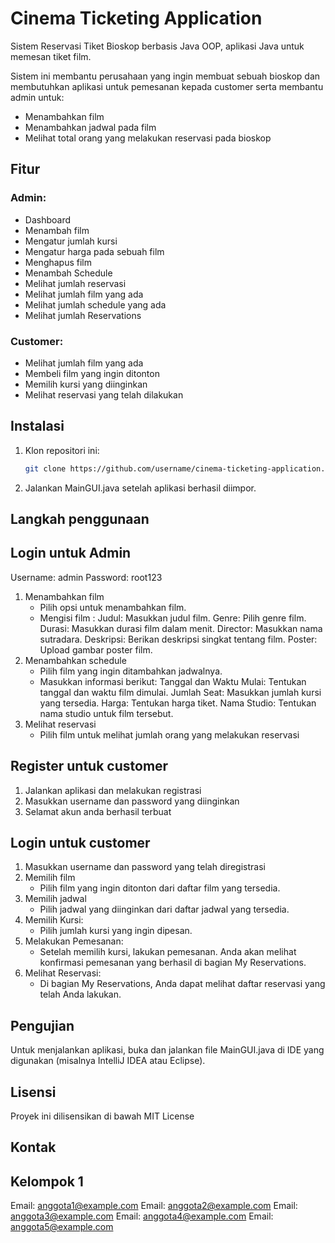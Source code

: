 # Cinema Ticketing Application
Sistem Reservasi Tiket Bioskop berbasis Java OOP, aplikasi Java untuk memesan tiket film.

Sistem ini membantu perusahaan yang ingin membuat sebuah bioskop dan membutuhkan aplikasi untuk pemesanan kepada customer serta membantu admin untuk:
- Menambahkan film
- Menambahkan jadwal pada film
- Melihat total orang yang melakukan reservasi pada bioskop

## Fitur

### Admin:
- Dashboard
- Menambah film
- Mengatur jumlah kursi
- Mengatur harga pada sebuah film
- Menghapus film
- Menambah Schedule
- Melihat jumlah reservasi
- Melihat jumlah film yang ada
- Melihat jumlah schedule yang ada
- Melihat jumlah Reservations

### Customer:
- Melihat jumlah film yang ada
- Membeli film yang ingin ditonton
- Memilih kursi yang diinginkan
- Melihat reservasi yang telah dilakukan

## Instalasi
1. Klon repositori ini:
   ```bash
   git clone https://github.com/username/cinema-ticketing-application.git
2. Jalankan MainGUI.java setelah aplikasi berhasil diimpor.

## Langkah penggunaan
## Login untuk Admin
  Username: admin
  Password: root123
1. Menambahkan film
   - Pilih opsi untuk menambahkan film.
   - Mengisi film :
     Judul: Masukkan judul film.
     Genre: Pilih genre film.
     Durasi: Masukkan durasi film dalam menit.
     Director: Masukkan nama sutradara.
     Deskripsi: Berikan deskripsi singkat tentang film.
     Poster: Upload gambar poster film.
2. Menambahkan schedule
   - Pilih film yang ingin ditambahkan jadwalnya.
   - Masukkan informasi berikut:
       Tanggal dan Waktu Mulai: Tentukan tanggal dan waktu film dimulai.
       Jumlah Seat: Masukkan jumlah kursi yang tersedia.
       Harga: Tentukan harga tiket.
       Nama Studio: Tentukan nama studio untuk film tersebut.
3. Melihat reservasi
   - Pilih film untuk melihat jumlah orang yang melakukan reservasi

## Register untuk customer
1. Jalankan aplikasi dan melakukan registrasi
2. Masukkan username dan password yang diinginkan
3. Selamat akun anda berhasil terbuat

## Login untuk customer
1. Masukkan username dan password yang telah diregistrasi
2. Memilih film
   - Pilih film yang ingin ditonton dari daftar film yang tersedia.
3. Memilih jadwal
   - Pilih jadwal yang diinginkan dari daftar jadwal yang tersedia.
4. Memilih Kursi:
   - Pilih jumlah kursi yang ingin dipesan.
5. Melakukan Pemesanan:
   - Setelah memilih kursi, lakukan pemesanan. Anda akan melihat konfirmasi pemesanan yang berhasil di bagian My Reservations.
6. Melihat Reservasi:
   - Di bagian My Reservations, Anda dapat melihat daftar reservasi yang telah Anda lakukan.
  
## Pengujian
Untuk menjalankan aplikasi, buka dan jalankan file MainGUI.java di IDE yang digunakan (misalnya IntelliJ IDEA atau Eclipse).

## Lisensi
Proyek ini dilisensikan di bawah MIT License

## Kontak
## Kelompok 1
Email: anggota1@example.com
Email: anggota2@example.com
Email: anggota3@example.com
Email: anggota4@example.com
Email: anggota5@example.com
